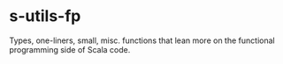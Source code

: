 # s-utils-fp
Types, one-liners, small, misc. functions that lean more on the functional programming side of Scala code.
